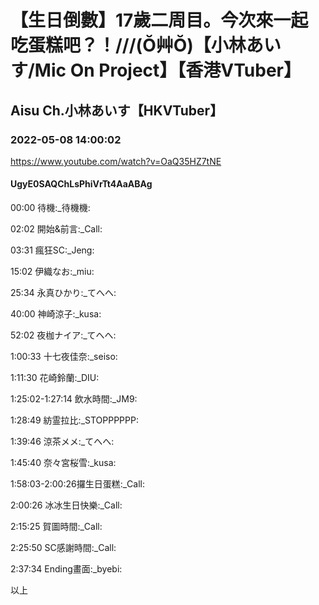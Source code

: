 # 【生日倒數】17歲二周目。今次來一起吃蛋糕吧？！///(Ŏ艸Ŏ)【小林あいす/Mic On Project】【香港VTuber】
## Aisu Ch.小林あいす【HKVTuber】
### 2022-05-08 14:00:02
https://www.youtube.com/watch?v=OaQ35HZ7tNE
#### UgyE0SAQChLsPhiVrTt4AaABAg
00:00 待機:_待機機:

02:02 開始&前言:_Call:

03:31 瘋狂SC:_Jeng:

15:02 伊織なお:_miu:

25:34 永真ひかり:_てへへ:

40:00 神崎涼子:_kusa:

52:02 夜枷ナイア:_てへへ:

1:00:33 十七夜佳奈:_seiso:

1:11:30 花崎鈴蘭:_DIU:

1:25:02-1:27:14 飲水時間:_JM9:

1:28:49 紡霊拉比:_STOPPPPPP:

1:39:46 涼茶メメ:_てへへ:

1:45:40 奈々宮桜雪:_kusa:

1:58:03-2:00:26攞生日蛋糕:_Call:

2:00:26 冰冰生日快樂:_Call:

2:15:25 賀圖時間:_Call:

2:25:50 SC感謝時間:_Call:

2:37:34 Ending畫面:_byebi:

以上

